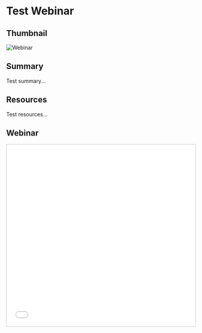 # Test Webinar

## Thumbnail

![Webinar](https://s3.amazonaws.com/americanarchive.org/special-collections/test-webinar.jpg "Webinar")

## Summary

Test summary...

## Resources

Test resources...

## Webinar

<iframe src="//www.slideshare.net/slideshow/embed_code/key/cn1piwVFVentub" width="595" height="485" frameborder="0" marginwidth="0" marginheight="0" scrolling="no" style="border:1px solid #CCC; border-width:1px; margin-bottom:5px; max-width: 100%;" allowfullscreen> </iframe>

